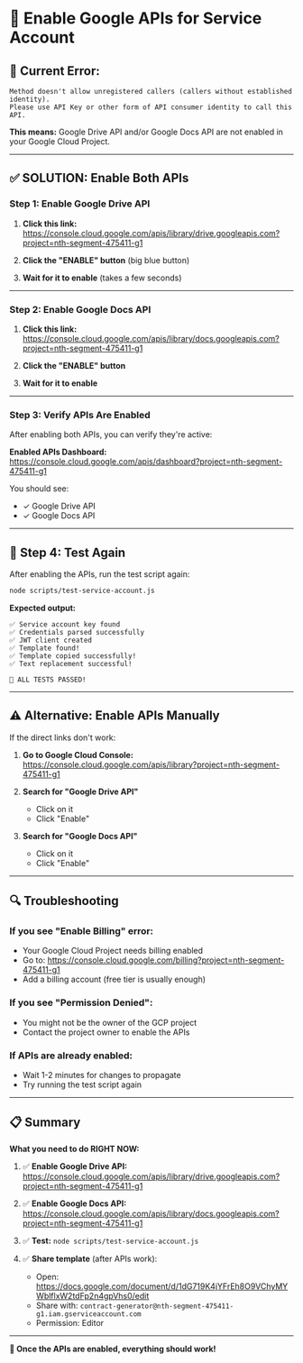 # 🔧 Enable Google APIs for Service Account

## 🔴 **Current Error:**
```
Method doesn't allow unregistered callers (callers without established identity).
Please use API Key or other form of API consumer identity to call this API.
```

**This means:** Google Drive API and/or Google Docs API are not enabled in your Google Cloud Project.

---

## ✅ **SOLUTION: Enable Both APIs**

### **Step 1: Enable Google Drive API**

1. **Click this link:**
   https://console.cloud.google.com/apis/library/drive.googleapis.com?project=nth-segment-475411-g1

2. **Click the "ENABLE" button** (big blue button)

3. **Wait for it to enable** (takes a few seconds)

---

### **Step 2: Enable Google Docs API**

1. **Click this link:**
   https://console.cloud.google.com/apis/library/docs.googleapis.com?project=nth-segment-475411-g1

2. **Click the "ENABLE" button**

3. **Wait for it to enable**

---

### **Step 3: Verify APIs Are Enabled**

After enabling both APIs, you can verify they're active:

**Enabled APIs Dashboard:**
https://console.cloud.google.com/apis/dashboard?project=nth-segment-475411-g1

You should see:
- ✓ Google Drive API
- ✓ Google Docs API

---

## 🧪 **Step 4: Test Again**

After enabling the APIs, run the test script again:

```bash
node scripts/test-service-account.js
```

**Expected output:**
```
✅ Service account key found
✅ Credentials parsed successfully
✅ JWT client created
✅ Template found!
✅ Template copied successfully!
✅ Text replacement successful!

🎉 ALL TESTS PASSED!
```

---

## ⚠️ **Alternative: Enable APIs Manually**

If the direct links don't work:

1. **Go to Google Cloud Console:**
   https://console.cloud.google.com/apis/library?project=nth-segment-475411-g1

2. **Search for "Google Drive API"**
   - Click on it
   - Click "Enable"

3. **Search for "Google Docs API"**
   - Click on it
   - Click "Enable"

---

## 🔍 **Troubleshooting**

### **If you see "Enable Billing" error:**
- Your Google Cloud Project needs billing enabled
- Go to: https://console.cloud.google.com/billing?project=nth-segment-475411-g1
- Add a billing account (free tier is usually enough)

### **If you see "Permission Denied":**
- You might not be the owner of the GCP project
- Contact the project owner to enable the APIs

### **If APIs are already enabled:**
- Wait 1-2 minutes for changes to propagate
- Try running the test script again

---

## 📋 **Summary**

**What you need to do RIGHT NOW:**

1. ✅ **Enable Google Drive API:** https://console.cloud.google.com/apis/library/drive.googleapis.com?project=nth-segment-475411-g1

2. ✅ **Enable Google Docs API:** https://console.cloud.google.com/apis/library/docs.googleapis.com?project=nth-segment-475411-g1

3. ✅ **Test:** `node scripts/test-service-account.js`

4. ✅ **Share template** (after APIs work):
   - Open: https://docs.google.com/document/d/1dG719K4jYFrEh8O9VChyMYWblflxW2tdFp2n4gpVhs0/edit
   - Share with: `contract-generator@nth-segment-475411-g1.iam.gserviceaccount.com`
   - Permission: Editor

---

**🎯 Once the APIs are enabled, everything should work!**

